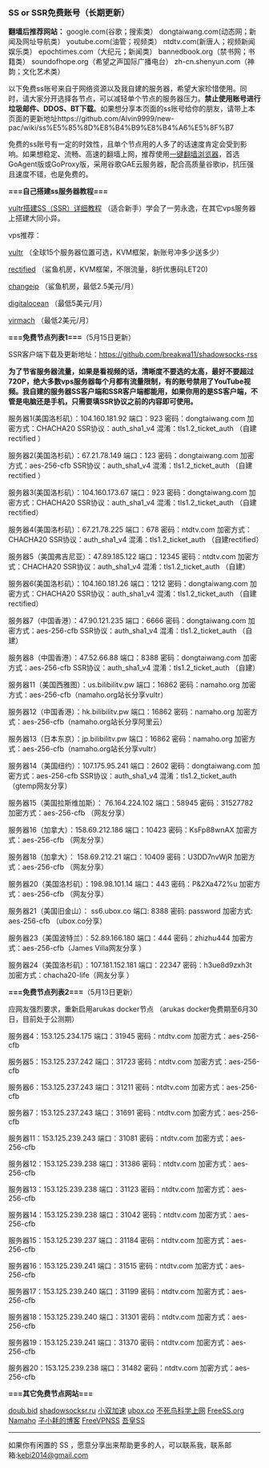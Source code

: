 ### SS or SSR免费账号（长期更新）

**翻墙后推荐网站：** google.com(谷歌；搜索类） dongtaiwang.com(动态网；新闻及网址导航类）  youtube.com(油管；视频类）  ntdtv.com(新唐人；视频新闻娱乐类）    epochtimes.com（大纪元；新闻类）   bannedbook.org（禁书网；书籍类）   soundofhope.org（希望之声国际广播电台）
    zh-cn.shenyun.com（神韵；文化艺术类）

以下免费ss账号来自于网络资源以及我自建的服务器，希望大家珍惜使用。同时，请大家分开选择各节点，可以减轻单个节点的服务器压力。**禁止使用账号进行垃圾邮件、DDOS、BT下载**。如果想分享本页面的ss账号给你的朋友，请带上本页面的更新地址https://github.com/Alvin9999/new-pac/wiki/ss%E5%85%8D%E8%B4%B9%E8%B4%A6%E5%8F%B7

免费的ss账号有一定的时效性，且单个节点用的人多了的话速度肯定会受到影响。如果想稳定、流畅、高速的翻墙上网，推荐使用[一键翻墙浏览器](https://github.com/Alvin9999/new-pac/wiki)，首选GoAgent版或GoProxy版，采用谷歌GAE云服务器，配合高质量谷歌ip，抗压强且速度不错，也是免费的。

**===自己搭建ss服务器教程===**

[vultr搭建SS（SSR）详细教程](https://github.com/Alvin9999/new-pac/wiki/%E8%87%AA%E5%BB%BAss%E6%9C%8D%E5%8A%A1%E5%99%A8%E6%95%99%E7%A8%8B) （适合新手）学会了一劳永逸，在其它vps服务器上搭建大同小异。

vps推荐：

[vultr](https://www.vultr.com/match) （全球15个服务器位置可选，KVM框架，新账号冲多少送多少） 

[rectified](https://secure.rectified.net/cart.php) （鲨鱼机房，KVM框架，不限流量，8折优惠码LET20)  

[changeip](https://www.changeip.com/accounts/cart.php?gid=9) （鲨鱼机房，最低2.5美元/月）

[digitalocean](https://www.digitalocean.com/) （最低5美元/月）

[virmach](https://billing.virmach.com/cart.php?gid=18) （最低2美元/月）


**===免费节点列表1===**（5月15日更新）

SSR客户端下载及更新地址：https://github.com/breakwa11/shadowsocks-rss

**为了节省服务器流量，如果是看视频的话，清晰度不要选的太高，最好不要超过720P，绝大多数vps服务器每个月都有流量限制，有的账号禁用了YouTube视频。我自建的服务器SS客户端和SSR客户端都能用，如果你用的是SS客户端，不管是电脑还是手机，只需要填SSR协议之前的内容即可使用。**

服务器1(美国洛杉矶）：104.160.181.92 端口：923 密码：dongtaiwang.com 加密方式：CHACHA20  SSR协议：auth_sha1_v4  混淆：tls1.2_ticket_auth  （自建rectified ）

服务器2(美国洛杉矶）：67.21.78.149 端口：123 密码：dongtaiwang.com 加密方式：aes-256-cfb  SSR协议：auth_sha1_v4  混淆：tls1.2_ticket_auth  （自建rectified ）

服务器3(美国洛杉矶）：104.160.173.67  端口：923 密码：dongtaiwang.com 加密方式：CHACHA20    SSR协议：auth_sha1_v4  混淆：tls1.2_ticket_auth （自建rectified）

服务器4(美国洛杉矶）：67.21.78.225    端口：678 密码：ntdtv.com  加密方式：CHACHA20         SSR协议：auth_sha1_v4  混淆：tls1.2_ticket_auth 
（自建rectified）

服务器5（美国弗吉尼亚）：47.89.185.122 端口：12345 密码：ntdtv.com 加密方式：CHACHA20  SSR协议：auth_sha1_v4  混淆：tls1.2_ticket_auth （自建）

服务器6(美国洛杉矶）：104.160.181.26  端口：1212  密码：dongtaiwang.com 加密方式：CHACHA20  SSR协议：auth_sha1_v4  混淆：tls1.2_ticket_auth （自建rectified）

服务器7（中国香港）：47.90.121.235 端口：6666  密码：dongtaiwang.com 加密方式：aes-256-cfb SSR协议：auth_sha1_v4  混淆：tls1.2_ticket_auth （自建）

服务器8（中国香港）：47.52.66.88  端口：8388  密码：dongtaiwang.com 加密方式：aes-256-cfb  SSR协议：auth_sha1_v4  混淆：tls1.2_ticket_auth （自建）

服务器11（美国西雅图）：us.bilibilitv.pw  端口：16862  密码：namaho.org  加密方式：aes-256-cfb（namaho.org站长分享vultr）

服务器12（中国香港）：hk.bilibilitv.pw  端口：16862  密码：namaho.org  加密方式：aes-256-cfb（namaho.org站长分享阿里云）

服务器13（日本东京）：jp.bilibilitv.pw  端口：16862  密码：namaho.org  加密方式：aes-256-cfb（namaho.org站长分享vultr）

服务器14（美国纽约）：107.175.95.241  端口：2602  密码：dongtaiwang.com 加密方式：aes-256-cfb SSR协议：auth_sha1_v4  混淆：tls1.2_ticket_auth （gtemp网友分享）

服务器15（美国拉斯维加斯）： 76.164.224.102 端口：58945 密码：31527782 加密方式：aes-256-cfb （网友分享）

服务器16（加拿大）：158.69.212.186  端口：10423  密码：KsFp88wnAX 加密方式：aes-256-cfb （网友分享）

服务器18（加拿大）： 158.69.212.21  端口：10409  密码：U3DD7nvWjR 加密方式：aes-256-cfb （网友分享）

服务器20（美国洛杉矶）：198.98.101.14  端口：443  密码：P&2Xa472%u 加密方式：aes-256-cfb （网友分享）

服务器21（美国旧金山）： ss6.ubox.co  端口: 8388 密码: password 加密方式: aes-256-cfb  （ubox.co分享）

服务器23（美国波特兰）：52.89.166.180  端口：444  密码：zhizhu444 加密方式：aes-256-cfb（James Villa网友分享 ）

服务器24（美国洛杉矶）：107.181.152.181  端口：22347  密码：h3ue8d9zxh3t  加密方式：chacha20-life（网友分享 ）

**===免费节点列表2===**（5月13日更新）

应网友强烈要求，重新启用arukas docker节点 （arukas docker免费期至6月30日，目前处于公测期）

服务器4：153.125.234.175  端口：31945 密码：ntdtv.com 加密方式：aes-256-cfb 

服务器5：153.125.237.242 端口：31723 密码：ntdtv.com 加密方式：aes-256-cfb 

服务器6：153.125.237.243 端口：31211 密码：ntdtv.com 加密方式：aes-256-cfb 

服务器7：153.125.237.243 端口：31691 密码：ntdtv.com 加密方式：aes-256-cfb 

服务器11：153.125.239.243 端口：31081 密码：ntdtv.com 加密方式：aes-256-cfb 

服务器12：153.125.239.238 端口：31386 密码：ntdtv.com 加密方式：aes-256-cfb 

服务器13：153.125.239.238 端口：31123 密码：ntdtv.com 加密方式：aes-256-cfb 

服务器14：153.125.239.238 端口：31042 密码：ntdtv.com 加密方式：aes-256-cfb 

服务器15：153.125.239.237 端口：31184 密码：ntdtv.com 加密方式：aes-256-cfb 

服务器16：153.125.239.241 端口：31515 密码：ntdtv.com 加密方式：aes-256-cfb 

服务器17：153.125.239.240 端口：31199 密码：ntdtv.com 加密方式：aes-256-cfb 

服务器18：153.125.239.240 端口：31301 密码：ntdtv.com 加密方式：aes-256-cfb 

服务器19：153.125.239.241 端口：31370 密码：ntdtv.com 加密方式：aes-256-cfb 

服务器20：153.125.239.238 端口：31482 密码：ntdtv.com 加密方式：aes-256-cfb 


**===其它免费节点网站===**

[doub.bid](https://doub.bid/sszhfx/)  [shadowsocksr.ru](https://shadowsocksr.ru/)  [小双加速](https://xsjs.yhyhd.org/free-ss) [ubox.co](https://www.vbox.co/)
 [不死鸟科学上网](http://yuweining.cn/leifeng/) [FreeSS.org](http://freess.org/)
 [Namaho](https://www.namaho.org) [子小耗的博客](https://it2you.xyz/?page_id=445)  [FreeVPNSS](https://get.freevpnss.me/#shadowsocks)  [吾皇SS](https://freessr.xyz/) 
***

如果你有闲置的 SS ，愿意分享出来帮助更多的人，可以联系我，联系邮箱:kebi2014@gmail.com 
